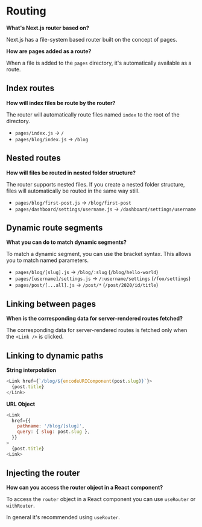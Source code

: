 # Routing

**What's Next.js router based on?**

Next.js has a file-system based router built on the concept of pages.

**How are pages added as a route?**

When a file is added to the `pages` directory, it's automatically available as a route.

## Index routes

**How will index files be route by the router?**

The router will automatically route files named `index` to the root of the directory.

- `pages/index.js` -> `/`
- `pages/blog/index.js` -> `/blog`

## Nested routes

**How will files be routed in nested folder structure?**

The router supports nested files. If you create a nested folder structure, files will automatically be routed in the same way still.

- `pages/blog/first-post.js` -> `/blog/first-post`
- `pages/dashboard/settings/username.js` -> `/dashboard/settings/username`

## Dynamic route segments

**What you can do to match dynamic segments?**

To match a dynamic segment, you can use the bracket syntax. This allows you to match named parameters.

- `pages/blog/[slug].js` -> `/blog/:slug` (`/blog/hello-world`)
- `pages/[username]/settings.js` -> `/:username/settings` (`/foo/settings`)
- `pages/post/[...all].js` -> `/post/*` (`/post/2020/id/title`)

## Linking between pages

**When is the corresponding data for server-rendered routes fetched?**

The corresponding data for server-rendered routes is fetched only when the `<Link />` is clicked.

## Linking to dynamic paths

**String interpolation**

```js
<Link href={`/blog/${encodeURIComponent(post.slug)}`}>
  {post.title}
</Link>
```

**URL Object**

```js
<Link
  href={{
    pathname: '/blog/[slug]',
    query: { slug: post.slug },
  }}
>
  {post.title}
<Link>
```

## Injecting the router

**How can you access the router object in a React component?**

To access the `router` object in a React component you can use `useRouter` or `withRouter`.

In general it's recommended using `useRouter`.